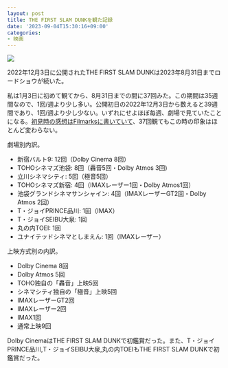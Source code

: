 ```yaml
---
layout: post
title: THE FIRST SLAM DUNKを観た記録
date: '2023-09-04T15:30:16+09:00'
categories:
- 映画
---
```


![](/blog/images/tfsd.jpg)

2022年12月3日に公開されたTHE FIRST SLAM DUNKは2023年8月31日までロードショウが続いた。

私は1月3日に初めて観てから、8月31日までの間に37回みた。この期間は35週間なので、1回/週より少し多い。公開初日の2022年12月3日から数えると39週間であり、1回/週より少し少ない。いずれにせよほぼ毎週、劇場で見ていたことになる。[初見時の感想はFilmarksに書いていて](https://filmarks.com/movies/98596/reviews/146522918)、37回観てもこの時の印象はほとんど変わらない。

劇場別内訳。

* 新宿バルト9: 12回（Dolby Cinema 8回）
* TOHOシネマズ池袋: 8回（轟音5回・Dolby Atmos 3回)
* 立川シネマシティ: 5回（極音5回）
* TOHOシネマズ新宿: 4回（IMAXレーザー1回・Dolby Atmos1回）
* 池袋グランドシネマサンシャイン: 4回（IMAXレーザーGT2回・Dolby Atmos 2回）
* T・ジョイPRINCE品川: 1回（IMAX）
* T・ジョイSEIBU大泉: 1回
* 丸の内TOEI: 1回
* ユナイテッドシネマとしまえん: 1回（IMAXレーザー）

上映方式別の内訳。

* Dolby Cinema 8回
* Dolby Atmos 5回
* TOHO独自の「轟音」上映5回
* シネマシティ独自の「極音」上映5回
* IMAXレーザーGT2回
* IMAXレーザー2回
* IMAX1回
* 通常上映9回

Dolby CinemaはTHE FIRST SLAM DUNKで初鑑賞だった。また、T・ジョイPRINCE品川,T・ジョイSEIBU大泉,丸の内TOEIもTHE FIRST SLAM DUNKで初鑑賞だった。


